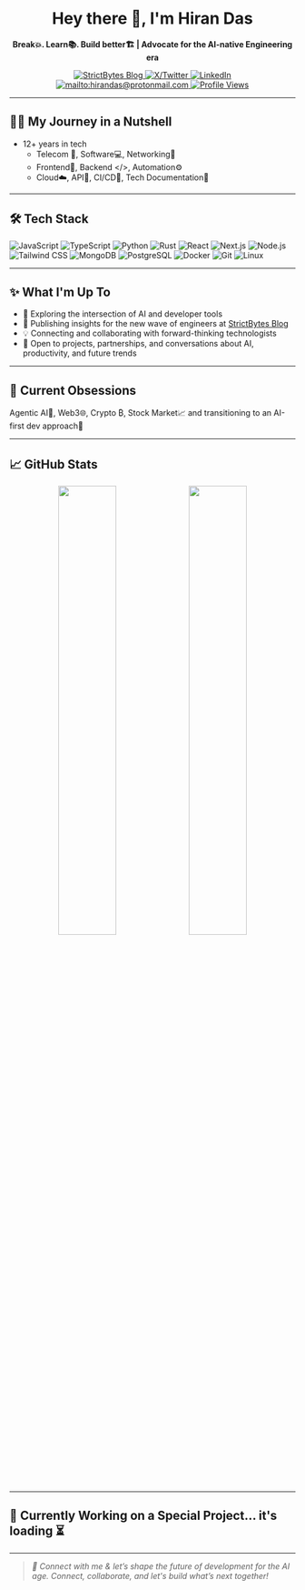 <!-- HEADER -->
<h1 align="center">Hey there 👋, I'm Hiran Das</h1>
<p align="center">
  <b>Break💥. Learn📚. Build better🏗️ | Advocate for the AI-native Engineering era</b>
</p>

<div align="center">
  <a href="https://strictbytes.hashnode.dev/" target="_blank">
    <img src="https://img.shields.io/badge/Blog-Strictbytes-2962ff?style=flat&logo=hashnode&logoColor=white" alt="StrictBytes Blog" />
  </a>
  <a href="https://x.com/hirandas2610" target="_blank">
    <img src="https://img.shields.io/badge/X-@hirandas2610-000000?style=flat&logo=twitter&logoColor=white" alt="X/Twitter" />
  </a>
  <a href="https://linkedin.com/in/hirandas2610" target="_blank">
    <img src="https://img.shields.io/badge/LinkedIn-hirandas2610-0077B5?style=flat&logo=linkedin&logoColor=white" alt="LinkedIn" />
  </a>
  <a href="https://github.com/hirandas2610">
    <img src="https://img.shields.io/badge/Email-hirandas@protonmail.com-red?style=flat&logo=gmail&logoColor=white" alt="mailto:hirandas@protonmail.com" />
  </a>
  <a href="https://github.com/hirandas2610">
    <img src="https://komarev.com/ghpvc/?username=hirandas2610&style=flat-square&color=blue" alt="Profile Views" />
  </a>
</div>

---

## 🧑‍💻 My Journey in a Nutshell

- 12+ years in tech
   - Telecom 📶, Software💻, Networking🛜
   - Frontend🎨, Backend </>, Automation⚙️
   - Cloud☁️, API🔌, CI/CD🔄, Tech Documentation📝

---

## 🛠️ Tech Stack

![JavaScript](https://img.shields.io/badge/-JavaScript-181717?style=flat&logo=javascript)
![TypeScript](https://img.shields.io/badge/-TypeScript-181717?style=flat&logo=typescript)
![Python](https://img.shields.io/badge/-Python-181717?style=flat&logo=python)
![Rust](https://img.shields.io/badge/-Rust-181717?style=flat&logo=rust)
![React](https://img.shields.io/badge/-React-181717?style=flat&logo=react)
![Next.js](https://img.shields.io/badge/-Next.js-181717?style=flat&logo=next.js)
![Node.js](https://img.shields.io/badge/-Node.js-181717?style=flat&logo=node.js)
![Tailwind CSS](https://img.shields.io/badge/-Tailwind_CSS-181717?style=flat&logo=tailwindcss)
![MongoDB](https://img.shields.io/badge/-MongoDB-181717?style=flat&logo=mongodb)
![PostgreSQL](https://img.shields.io/badge/-PostgreSQL-181717?style=flat&logo=postgresql)
![Docker](https://img.shields.io/badge/-Docker-181717?style=flat&logo=docker)
![Git](https://img.shields.io/badge/-Git-181717?style=flat&logo=git)
![Linux](https://img.shields.io/badge/-Linux-181717?style=flat&logo=linux)

---

## ✨ What I'm Up To

- 🧪 Exploring the intersection of AI and developer tools
- 📝 Publishing insights for the new wave of engineers at [StrictBytes Blog](https://strictbytes.hashnode.dev)
- 💡 Connecting and collaborating with forward-thinking technologists
- 👀 Open to projects, partnerships, and conversations about AI, productivity, and future trends

---

## 🌱 Current Obsessions

Agentic AI👾, Web3🌐, Crypto ₿, Stock Market📈 and transitioning to an AI-first dev approach🧠

---

## 📈 GitHub Stats

<p align="center">
  <img src="https://github-readme-stats.vercel.app/api?username=hirandas2610&show_icons=true&theme=tokyonight" width="45%" />
  <img src="https://github-readme-streak-stats.herokuapp.com/?user=hirandas2610&theme=tokyonight" width="45%" />
</p>

---

## 🔧 Currently Working on a Special Project... it's loading ⏳

---

> _🤝 Connect with me & let’s shape the future of development for the AI age. Connect, collaborate, and let's build what’s next together!_

